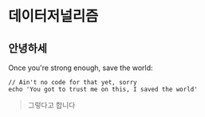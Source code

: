 # 데이터저널리즘

## 안녕하세

Once you're strong enough, save the world:

```
// Ain't no code for that yet, sorry
echo 'You got to trust me on this, I saved the world'
```

> 그렇다고 합니다



